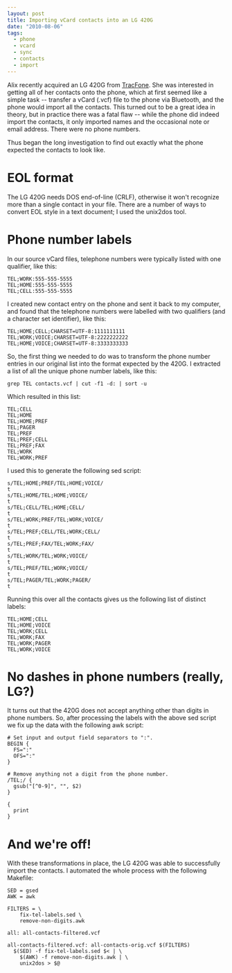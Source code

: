 ```yaml
---
layout: post
title: Importing vCard contacts into an LG 420G
date: "2010-08-06"
tags:
  - phone
  - vcard
  - sync
  - contacts
  - import
---
```


Alix recently acquired an LG 420G from [TracFone][1]. She was interested in getting all of her contacts onto the phone, which at first seemed like a simple task -- transfer a vCard (.vcf) file to the phone via Bluetooth, and the phone would import all the contacts. This turned out to be a great idea in theory, but in practice there was a fatal flaw -- while the phone did indeed import the contacts, it only imported names and the occasional note or email address. There were no phone numbers.

Thus began the long investigation to find out exactly what the phone expected the contacts to look like.

# EOL format

The LG 420G needs DOS end-of-line (CRLF), otherwise it won't recognize more than a single contact in your file. There are a number of ways to convert EOL style in a text document; I used the unix2dos tool.

# Phone number labels

In our source vCard files, telephone numbers were typically listed with one qualifier, like this:
    
    
    TEL;WORK:555-555-5555
    TEL;HOME:555-555-5555
    TEL;CELL:555-555-5555
    

I created new contact entry on the phone and sent it back to my computer, and found that the telephone numbers were labelled with two qualifiers (and a character set identifier), like this:
    
    
    TEL;HOME;CELL;CHARSET=UTF-8:1111111111
    TEL;WORK;VOICE;CHARSET=UTF-8:2222222222
    TEL;HOME;VOICE;CHARSET=UTF-8:3333333333
    

So, the first thing we needed to do was to transform the phone number entries in our original list into the format expected by the 420G. I extracted a list of all the unique phone number labels, like this:
    
    
    grep TEL contacts.vcf | cut -f1 -d: | sort -u
    

Which resulted in this list:
    
    
    TEL;CELL
    TEL;HOME
    TEL;HOME;PREF
    TEL;PAGER
    TEL;PREF
    TEL;PREF;CELL
    TEL;PREF;FAX
    TEL;WORK
    TEL;WORK;PREF
    

I used this to generate the following sed script:
    
    
    s/TEL;HOME;PREF/TEL;HOME;VOICE/
    t
    s/TEL;HOME/TEL;HOME;VOICE/
    t
    s/TEL;CELL/TEL;HOME;CELL/
    t
    s/TEL;WORK;PREF/TEL;WORK;VOICE/
    t
    s/TEL;PREF;CELL/TEL;WORK;CELL/
    t
    s/TEL;PREF;FAX/TEL;WORK;FAX/
    t
    s/TEL;WORK/TEL;WORK;VOICE/
    t
    s/TEL;PREF/TEL;WORK;VOICE/
    t
    s/TEL;PAGER/TEL;WORK;PAGER/
    t
    

Running this over all the contacts gives us the following list of distinct labels:
    
    
    TEL;HOME;CELL
    TEL;HOME;VOICE
    TEL;WORK;CELL
    TEL;WORK;FAX
    TEL;WORK;PAGER
    TEL;WORK;VOICE
    

# No dashes in phone numbers (really, LG?)

It turns out that the 420G does not accept anything other than digits in phone numbers. So, after processing the labels with the above sed script we fix up the data with the following awk script:
    
    
    # Set input and output field separators to ":".
    BEGIN {
      FS=":"
      OFS=":"
    }
    
    # Remove anything not a digit from the phone number.
    /TEL;/ {
      gsub("[^0-9]", "", $2)
    }
    
    {
      print
    }
    

# And we're off!

With these transformations in place, the LG 420G was able to successfully import the contacts. I automated the whole process with the following Makefile:
    
    
    SED = gsed
    AWK = awk
    
    FILTERS = \
        fix-tel-labels.sed \
        remove-non-digits.awk
    
    all: all-contacts-filtered.vcf
    
    all-contacts-filtered.vcf: all-contacts-orig.vcf $(FILTERS)
      $(SED) -f fix-tel-labels.sed $< | \
        $(AWK) -f remove-non-digits.awk | \
        unix2dos > $@
    

[1]: http://www.tracfone.com/


